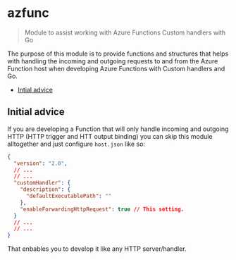 # azfunc

> Module to assist working with Azure Functions Custom handlers with Go

The purpose of this module is to provide functions and structures that helps with handling the incoming and outgoing requests to and from the Azure Function host when developing Azure Functions with Custom handlers and Go.

* [Intial advice](#initial-advice)

## Initial advice

If you are developing a Function that will only handle incoming and outgoing HTTP (HTTP trigger and HTT output binding) you can skip this module alltogether and just configure `host.json` like so:

```json
{
  "version": "2.0",
  // ...
  // ...
  "customHandler": {
    "description": {
      "defaultExecutablePath": ""
    },
    "enableForwardingHttpRequest": true // This setting.
  }
  // ...
  // ...
}
```

That enbables you to develop it like any HTTP server/handler.
